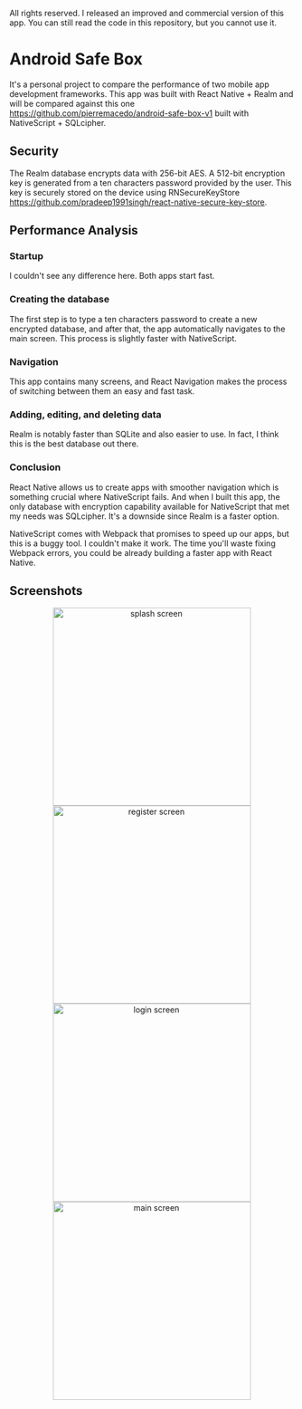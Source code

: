 All rights reserved. I released an improved and commercial version of this app. You can still read the code in this repository, but you cannot use it. 
# Android Safe Box
It's a personal project to compare the performance of two mobile app development frameworks. This app was built with React Native + Realm and will be compared against this one https://github.com/pierremacedo/android-safe-box-v1 built with NativeScript + SQLcipher.

## Security
The Realm database encrypts data with 256-bit AES. A 512-bit encryption key is generated from a ten characters password provided by the user. This key is securely stored on the device using RNSecureKeyStore https://github.com/pradeep1991singh/react-native-secure-key-store.

## Performance Analysis

### Startup
I couldn't see any difference here. Both apps start fast.

### Creating the database
The first step is to type a ten characters password to create a new encrypted database, and after that, the app automatically navigates to the main screen. This process is slightly faster with NativeScript.

### Navigation
This app contains many screens, and React Navigation makes the process of switching between them an easy and fast task.

### Adding, editing, and deleting data
Realm is notably faster than SQLite and also easier to use. In fact, I think this is the best database out there.

### Conclusion
React Native allows us to create apps with smoother navigation which is something crucial where NativeScript fails. And when I built this app, the only database with encryption capability available for NativeScript that met my needs was SQLcipher. It's a downside since Realm is a faster option.

NativeScript comes with Webpack that promises to speed up our apps, but this is a buggy tool. I couldn't make it work. The time you'll waste fixing Webpack errors, you could be already building a faster app with React Native.

## Screenshots
<p align="center">
<img src="https://raw.githubusercontent.com/pierremacedo/android-safe-box-v2/master/screenshots/splashscreen.png" height="350" title="splash screen">
<img src="https://raw.githubusercontent.com/pierremacedo/android-safe-box-v2/master/screenshots/registerscreen.png" height="350" title="register screen">
<img src="https://raw.githubusercontent.com/pierremacedo/android-safe-box-v2/master/screenshots/loginscreen.png" height="350" title="login screen">  
<img src="https://raw.githubusercontent.com/pierremacedo/android-safe-box-v2/master/screenshots/mainscreen.png" height="350" title="main screen">    
</p>

